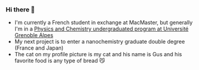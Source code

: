 ### Hi there 👋
+ I'm currently a French student in exchange at MacMaster, but generally I'm in a [Physics and Chemistry undergraduated program at Université Grenoble Alpes](https://dlst.univ-grenoble-alpes.fr/formations/parcours-internationaux-parcours-selectifs-/physique-chimie-mecanique-international-pcm-int--122161.kjsp) 
+ My next project is to enter a nanochemistry graduate double degree (France and Japan)
+ The cat on my profile picture is my cat and his name is Gus and his favorite food is any type of bread :smirk_cat:	
